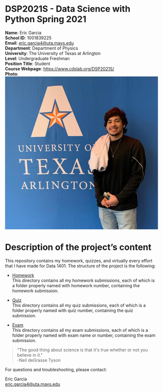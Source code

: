 

# DSP2021S - Data Science with Python Spring 2021

**Name**: Eric Garcia  
**School ID**: 1001839225  
**Email**: eric.garcia4@uta.mavs.edu  
**Department**: Department of Physics    
**University**: The University of Texas at Arlington    
**Level**: Undergraduate Freshman   
**Position Title**: Student      
**Course Webpage**: https://www.cdslab.org/DSP2021S/  
**Photo**:   
![this is a photo of Eric Garcia](images/Facebook%20pic.jpg)

#       Description of the project’s content    
This repository contains my homework, quizzes, and virtually every effort that I have made for Data 1401. The structure of the project is the following:

+   [Homework](https://github.com/Ericmg25/DSP2021S/tree/main/Homework)  
This directory contains all my homework submissions, each of which is a folder properly named with homework number, containing the homework submission.

+   [Quiz](https://github.com/Ericmg25/DSP2021S/tree/main/Quiz)  
This directory contains all my quiz submissions, each of which is a folder properly named with quiz number, containing the quiz submission.

+   [Exam](https://github.com/Ericmg25/DSP2021S/tree/main/Test)  
This directory contains all my exam submissions, each of which is a folder properly named with exam name or number, containing the exam submission.

> "The good thing about science is that it's true whether or not you believe in it."      
-Neil deGrasse Tyson

For questions and troubleshooting, please contact:

Eric Garcia  
eric.garcia4@uta.mavs.edu


